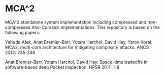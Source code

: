 MCA^2
=====

MCA^2 standalone system implementation including compressed and non-compressed Aho-Corasick implementations.
This repository is based on the following papers:

Yehuda Afek, Anat Bremler-Barr, Yotam Harchol, David Hay, Yaron Koral: MCA2: multi-core architecture for mitigating complexity attacks. ANCS 2012: 235-246

Anat Bremler-Barr, Yotam Harchol, David Hay: Space-time tradeoffs in software-based deep Packet Inspection. HPSR 2011: 1-8

